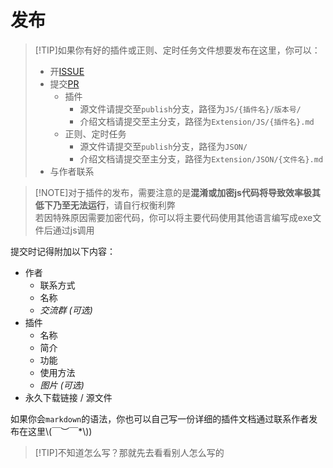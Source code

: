
# 发布

>[!TIP]如果你有好的插件或正则、定时任务文件想要发布在这里，你可以：
>
>- 开[ISSUE](https://github.com/Zaitonn/Serein-Docs/issues/new/choose)
>- 提交[PR](https://github.com/Zaitonn/Serein-Docs/compare)
>   - 插件
>     - 源文件请提交至`publish`分支，路径为`JS/{插件名}/版本号/`
>     - 介绍文档请提交至主分支，路径为`Extension/JS/{插件名}.md`
>   - 正则、定时任务
>     - 源文件请提交至`publish`分支，路径为`JSON/`
>     - 介绍文档请提交至主分支，路径为`Extension/JSON/{文件名}.md`
>- 与作者联系

>[!NOTE]对于插件的发布，需要注意的是**混淆或加密js代码将导致效率极其低下乃至无法运行**，请自行权衡利弊  
>若因特殊原因需要加密代码，你可以将主要代码使用其他语言编写成exe文件后通过js调用

提交时记得附加以下内容：

- 作者
  - 联系方式
  - 名称
  - *交流群 (可选)*
- 插件
  - 名称
  - 简介
  - 功能
  - 使用方法
  - *图片 (可选)*
- 永久下载链接 / 源文件

如果你会`markdown`的语法，你也可以自己写一份详细的插件文档通过联系作者发布在这里\\(￣︶￣*\\))

>[!TIP]不知道怎么写？那就先去看看别人怎么写的
